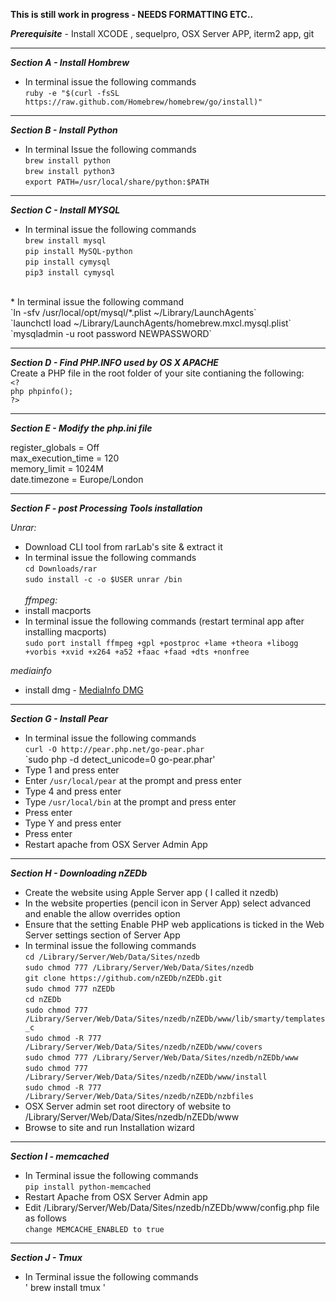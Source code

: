 **This is still work in progress - NEEDS FORMATTING ETC..**

_**Prerequisite**_ - Install XCODE , sequelpro, OSX Server APP, iterm2 app, git

***

**_Section A - Install Hombrew_**
* In terminal issue the following commands <br>
`ruby -e "$(curl -fsSL https://raw.github.com/Homebrew/homebrew/go/install)"`

***

**_Section B - Install Python_**
* In terminal Issue the following commands <br>
`brew install python` <br>
`brew install python3` <br>
`export PATH=/usr/local/share/python:$PATH` <br>

***
	
**_Section C - Install MYSQL_**
* In terminal issue the following commands <br>
`brew install mysql` <br>
`pip install MySQL-python` <br>
`pip install cymysql` <br>
`pip3 install cymysql`<br>
<br>
* In terminal issue the following command <br>
`ln -sfv /usr/local/opt/mysql/*.plist ~/Library/LaunchAgents` <br>
`launchctl load ~/Library/LaunchAgents/homebrew.mxcl.mysql.plist` <br>
`mysqladmin -u root password NEWPASSWORD` <br>
	
***

**_Section D - Find PHP.INFO used by OS X APACHE_** <br>
Create a PHP file in the root folder of your site contianing the following: <br>
`<?` <br>
`php phpinfo();` <br>
`?>` <br>

***


**_Section E - Modify the php.ini file_** <br>

register_globals = Off <br>
max_execution_time = 120 <br>
memory_limit = 1024M <br>
date.timezone = Europe/London <br>

***


**_Section F - post Processing Tools installation_**

_Unrar:_ <br>
* Download CLI tool from rarLab's site & extract it <br>
* In terminal issue the following commands <br>
`cd Downloads/rar` <br>
`sudo install -c -o $USER unrar /bin` <br>       
_ffmpeg:_ <br>
* install macports <br>
* In terminal issue the following commands (restart terminal app after installing macports) <br>
`sudo port install ffmpeg +gpl +postproc +lame +theora +libogg +vorbis +xvid +x264 +a52 +faac +faad +dts +nonfree` <br>

_mediainfo_ <br>
* install dmg  - [MediaInfo DMG](http://mediaarea.net/en/MediaInfo/Download/Mac_OS)<br> 

***

**_Section G - Install Pear_** <br>

* In terminal issue the following commands <br>
`curl -O http://pear.php.net/go-pear.phar` <br>
`sudo php -d detect_unicode=0 go-pear.phar' <br>
* Type 1 and press enter <br>
* Enter `/usr/local/pear` at the prompt and press enter <br>
* Type 4 and press enter <br>
* Type `/usr/local/bin` at the prompt and press enter <br>
* Press enter <br>
* Type Y and press enter <br>
* Press enter <br>
* Restart apache from OSX Server Admin App <br>

***

**_Section H - Downloading nZEDb_** <br>

* Create the website using Apple Server app ( I called it nzedb) <br>
* In the website properties (pencil icon in Server App) select advanced and enable the allow overrides option <br>
* Ensure that the setting Enable PHP web applications is ticked in the Web Server settings section of Server App <br>
* In terminal issue the following commands <br>
`cd /Library/Server/Web/Data/Sites/nzedb` <br>
`sudo chmod 777 /Library/Server/Web/Data/Sites/nzedb` <br>
`git clone https://github.com/nZEDb/nZEDb.git` <br>
`sudo chmod 777 nZEDb` <br>
`cd nZEDb` <br>
`sudo chmod 777 /Library/Server/Web/Data/Sites/nzedb/nZEDb/www/lib/smarty/templates_c` <br>
`sudo chmod -R 777 /Library/Server/Web/Data/Sites/nzedb/nZEDb/www/covers` <br>
`sudo chmod 777 /Library/Server/Web/Data/Sites/nzedb/nZEDb/www` <br>
`sudo chmod 777 /Library/Server/Web/Data/Sites/nzedb/nZEDb/www/install` <br>
`sudo chmod -R 777 /Library/Server/Web/Data/Sites/nzedb/nZEDb/nzbfiles` <br>
* OSX Server admin set root directory of website to /Library/Server/Web/Data/Sites/nzedb/nZEDb/www <br>
* Browse to site and run Installation wizard <br>

***

**_Section I - memcached_** <br>
* In Terminal issue the following commands <br>
`pip install python-memcached` <br>
* Restart Apache from OSX Server Admin app <br>
* Edit /Library/Server/Web/Data/Sites/nzedb/nZEDb/www/config.php file as follows <br>
`change MEMCACHE_ENABLED to true` <br>


***

**_Section J - Tmux_** <br>
* In Terminal issue the following commands <br>
' brew install tmux ' 